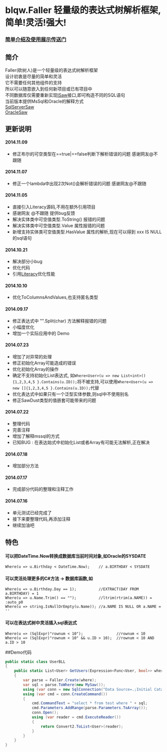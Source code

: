 # blqw.Faller 轻量级的表达式树解析框架,简单!灵活!强大!

### [简单介绍及使用展示传送门](http://www.cnblogs.com/blqw/p/Faller.html)

## 简介  
Faller(砍树人)是一个轻量级的表达式树解析框架  
设计初衷是尽量的简单和灵活  
它不需要任何其他组件的支持  
所以可以随意嵌入到任何新项目或已有项目中  
不同数据库仅需要重新实现[ISaw](https://coding.net/u/blqw/p/blqw-Faller/git/blob/master/blqw.Faller/interface/ISaw.cs)接口,即可构造不同的SQL语句  
当前版本提供MsSql和Oracle的解释方式  
[SqlServerSaw](https://coding.net/u/blqw/p/blqw-Faller/git/blob/master/blqw.Faller/implement/SqlServerSaw.cs)  
[OracleSaw](https://coding.net/u/blqw/p/blqw-Faller/git/blob/master/blqw.Faller/implement/OracleSaw.cs)  
  
## 更新说明  
#### 2014.11.09
* 修正布尔的可空类型在==true|==false判断下解析错误的问题 感谢网友@不跟随

#### 2014.11.07
* 修正一个lambda中出现2次Not()会解析错误的问题 感谢网友@不跟随

#### 2014.11.05
* 直接引入Literacy源码,不用在额外引用项目
* 感谢网友 @不跟随 提供bug反馈
* 解决实体类中可空值类型.ToString() 报错的问题
* 解决实体类中可空值类型.Value 属性报错的问题
* 新增支持实体类可空值类型.HasValue 属性的解析,现在可以得到 xxx IS NULL 的sql语句

#### 2014.10.21
* 解决部分小bug
* 优化代码
* 引用[Literacy](https://coding.net/u/blqw/p/blqw-Literacy)优化性能

#### 2014.10.10
* 优化ToColumnsAndValues,也支持匿名类型

#### 2014.09.17
* 修正表达式中 "".Split(char) 方法解释报错的问题  
* 小幅度优化
* 增加一个实际应用中的 Demo

#### 2014.07.23  
* 增加了对异常的处理
* 修正初始化Array可能造成的错误
* 优化初始化Array的操作
* 确定不支持初始化List表达式, 如`Where<User>(u => new List<int>() {1,2,3,4,5 }.Contains(u.ID));`将不被支持,可以使用`Where<User>(u => new []{1,2,3,4,5 }.Contains(u.ID));`代替  
* 优化表达式中如果只有一个泛型实体参数,则sql中不使用别名
* 修正SawDust类型的值嵌套可能带来的问题

#### 2014.07.22  
* 整理代码  
* 完善注释  
* 增加了解释mssql的方式  
* 已知BUG : 在表达始式中初始化List或者Array有可能无法解析,正在解决

#### 2014.07.18  
* 增加部分方法  

#### 2014.07.17  
* 完成部分代码的整理和注释工作  

#### 2014.07.16  
* 单元测试已经完成了  
* 接下来要整理代码,再添加注释  
* 继续加油吧  


## 特色  
#### 可以把DateTime.Now转换成数据库当前时间对象,如Oracle的SYSDATE  

    Where(u => u.Birthday < DateTime.Now);    // a.BIRTHDAY < SYSDATE  

#### 可以灵活处理更多的C#方法 -> 数据库函数,如  

    Where(u => u.Birthday.Day == 1);          //EXTRACT(DAY FROM a.BIRTHDAY) = 1  
    Where(u => u.Name.Trim() == "");          //ltrim(rtrim(a.NAME)) = :auto_p0  
    Where(u => string.IsNullOrEmpty(u.Name)); //a.NAME IS NULL OR a.NAME = ''  

#### 可以在表达式树中灵活插入sql表达式  

    Where(u => (SqlExpr)"rownum < 10");               //rownum < 10   
    Where(u => (SqlExpr)"rownum < 10" && u.ID > 10);  //rownum < 10 AND a.ID > 10  


##Demo代码  
```csharp
public static class UserBLL
{
    public static List<User> GetUsers(Expression<Func<User, bool>> where)
    {
        var parse = Faller.Create(where);
        var sql = parse.ToWhere(new MySaw());
        using (var conn = new SqlConnection("Data Source=.;Initial Catalog=Test;Integrated Security=True"))
        using (var cmd = conn.CreateCommand())
        {
            cmd.CommandText = "select * from test where " + sql;
            cmd.Parameters.AddRange(parse.Parameters.ToArray());
            conn.Open();
            using (var reader = cmd.ExecuteReader())
            {
                return Convert2.ToList<User>(reader);
            }
        }
    }
}
```